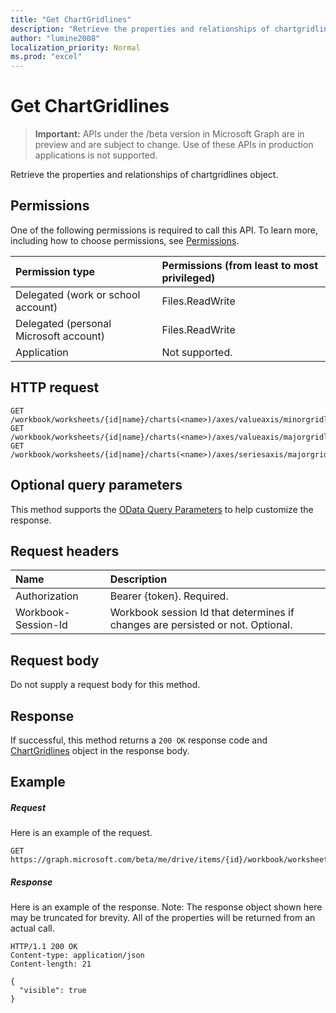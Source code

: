 ```yaml
---
title: "Get ChartGridlines"
description: "Retrieve the properties and relationships of chartgridlines object."
author: "lumine2008"
localization_priority: Normal
ms.prod: "excel"
---
```


# Get ChartGridlines

> **Important:** APIs under the /beta version in Microsoft Graph are in preview and are subject to change. Use of these APIs in production applications is not supported.

Retrieve the properties and relationships of chartgridlines object.
## Permissions
One of the following permissions is required to call this API. To learn more, including how to choose permissions, see [Permissions](/graph/permissions-reference).

|Permission type      | Permissions (from least to most privileged)              |
|:--------------------|:---------------------------------------------------------|
|Delegated (work or school account) | Files.ReadWrite    |
|Delegated (personal Microsoft account) | Files.ReadWrite    |
|Application | Not supported. |

## HTTP request
<!-- { "blockType": "ignored" } -->
```http
GET /workbook/worksheets/{id|name}/charts(<name>)/axes/valueaxis/minorgridlines
GET /workbook/worksheets/{id|name}/charts(<name>)/axes/valueaxis/majorgridlines
GET /workbook/worksheets/{id|name}/charts(<name>)/axes/seriesaxis/majorgridlines
```
## Optional query parameters
This method supports the [OData Query Parameters](https://developer.microsoft.com/graph/docs/concepts/query_parameters) to help customize the response.

## Request headers
| Name      |Description|
|:----------|:----------|
| Authorization  | Bearer {token}. Required. |
| Workbook-Session-Id  | Workbook session Id that determines if changes are persisted or not. Optional.|

## Request body
Do not supply a request body for this method.

## Response

If successful, this method returns a `200 OK` response code and [ChartGridlines](../resources/chartgridlines.md) object in the response body.
## Example
##### Request
Here is an example of the request.
<!-- {
  "blockType": "request",
  "name": "get_chartgridlines"
}-->
```http
GET https://graph.microsoft.com/beta/me/drive/items/{id}/workbook/worksheets/{id|name}/charts(<name>)/axes/valueaxis/minorgridlines
```
##### Response
Here is an example of the response. Note: The response object shown here may be truncated for brevity. All of the properties will be returned from an actual call.
<!-- {
  "blockType": "response",
  "truncated": true,
  "@odata.type": "microsoft.graph.chartGridLines"
} -->
```http
HTTP/1.1 200 OK
Content-type: application/json
Content-length: 21

{
  "visible": true
}
```

<!-- uuid: 8fcb5dbc-d5aa-4681-8e31-b001d5168d79
2015-10-25 14:57:30 UTC -->
<!-- {
  "type": "#page.annotation",
  "description": "Get ChartGridlines",
  "keywords": "",
  "section": "documentation",
  "tocPath": ""
}-->
